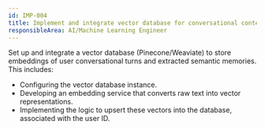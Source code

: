 ```yaml
---
id: IMP-004
title: Implement and integrate vector database for conversational context
responsibleArea: AI/Machine Learning Engineer
---
```

Set up and integrate a vector database (Pinecone/Weaviate) to store embeddings of user conversational turns and extracted semantic memories. This includes:
- Configuring the vector database instance.
- Developing an embedding service that converts raw text into vector representations.
- Implementing the logic to upsert these vectors into the database, associated with the user ID.